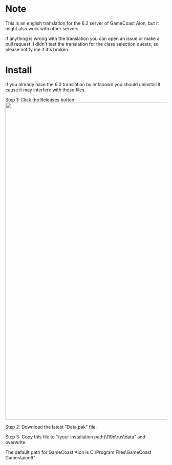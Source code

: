 # Note
This is an english translation for the 6.2 server of GameCoast Aion, but it might also work with other servers.

If anything is wrong with the translation you can open an issue or make a pull request. I didn't test the translation for the class selection quests, so please notify me if it's broken.

# Install
If you already have the 6.0 translation by lmfaoown you should uninstall it cause it may interfere with these files.

Step 1: Click the Releases button
<img src="https://i.imgur.com/L2e5FWz.png" width="990"/>

Step 2: Download the latest "Data.pak" file.

Step 3: Copy this file to "(your installation path)\l10n\rus\data" and overwrite.

The default path for GameCoast Aion is C:\Program Files\GameCoast Games\aion6"
